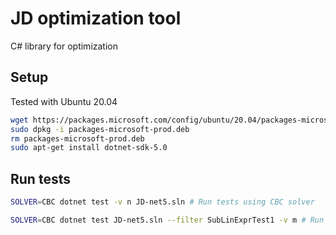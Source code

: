 # JD optimization tool
C# library for optimization

## Setup
Tested with Ubuntu 20.04
~~~bash
wget https://packages.microsoft.com/config/ubuntu/20.04/packages-microsoft-prod.deb -O packages-microsoft-prod.deb
sudo dpkg -i packages-microsoft-prod.deb
rm packages-microsoft-prod.deb
sudo apt-get install dotnet-sdk-5.0
~~~

## Run tests
~~~bash
SOLVER=CBC dotnet test -v n JD-net5.sln # Run tests using CBC solver

SOLVER=CBC dotnet test JD-net5.sln --filter SubLinExprTest1 -v m # Run a single test
~~~
